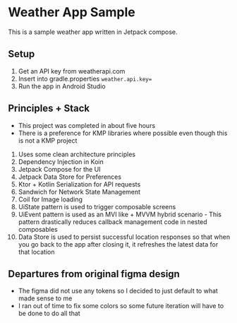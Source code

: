 # Weather App Sample

This is a sample weather app written in Jetpack compose.

## Setup

1. Get an API key from weatherapi.com
2. Insert into gradle.properties `weather.api.key=`
3. Run the app in Android Studio

## Principles + Stack

* This project was completed in about five hours
* There is a preference for KMP libraries where possible even though this is not a KMP project

1. Uses some clean architecture principles
2. Dependency Injection in Koin
3. Jetpack Compose for the UI
4. Jetpack Data Store for Preferences
5. Ktor + Kotlin Serialization for API requests
6. Sandwich for Network State Management
7. Coil for Image loading
8. UiState pattern is used to trigger composable screens
9. UiEvent pattern is used as an MVI like + MVVM hybrid scenario - This pattern drastically reduces callback management code in nested composables
10. Data Store is used to persist successful location responses so that when you go back to the app after closing it, it refreshes the latest data for that location

## Departures from original figma design

* The figma did not use any tokens so I decided to just default to what made sense to me
* I ran out of time to fix some colors so some future iteration will have to be done to do all that